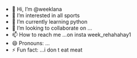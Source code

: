 - 👋 Hi, I’m @weeklana
- 👀 I’m interested in all sports
- 🌱 I’m currently learning python
- 💞️ I’m looking to collaborate on ...
- 📫 How to reach me ...on insta week_rehahahay1
- 😄 Pronouns: ...
- ⚡ Fun fact: ...i don t eat meat

<!---
weeklana/weeklana is a ✨ special ✨ repository because its `README.md` (this file) appears on your GitHub profile.
You can click the Preview link to take a look at your changes.
--->
